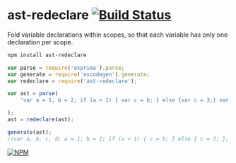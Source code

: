 # ast-redeclare [![Build Status](https://travis-ci.org/dfcreative/ast-redeclare.svg?branch=master)](https://travis-ci.org/dfcreative/ast-redeclare)

Fold variable declarations within scopes, so that each variable has only one declaration per scope.


```sh
npm install ast-redeclare
```

```js
var parse = require('esprima').parse;
var generate = require('escodegen').generate;
var redeclare = require('ast-redeclare');

var ast = parse(
	'var a = 1, b = 2; if (a > 1) { var c = b; } else {var c = 3;} var d = 4;'

);
ast = redeclare(ast);

generate(ast);
//var a, b, c, d; a = 1; b = 2; if (a > 1) { c = b; } else { c = 3; }; d = 4;

```


[![NPM](https://nodei.co/npm/ast-redeclare.png?downloads=true&downloadRank=true&stars=true)](https://nodei.co/npm/ast-redeclare/)